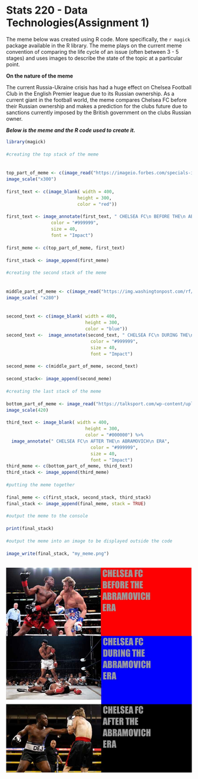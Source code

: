 # **Stats 220 - Data Technologies(Assignment 1)**

The meme below was created using R code. More specifically, the ```r magick ``` package available in the R library.
The meme plays on the  current meme convention of comparing the life cycle of an issue (often between 3 - 5 stages) and uses images to describe the state of the topic at a particular point.

**On the nature of the meme**

The current Russia-Ukraine crisis has had a huge effect on Chelsea Football Club in the English Premier league due to its Russian ownership. As a current giant in the football world, the meme compares Chelsea FC before their Russian ownership and makes a prediction for the  clubs future due to sanctions currently imposed by the British government on the clubs Russian owner.

***Below is the meme and the R code used to create it.***

```r
library(magick)

#creating the top stack of the meme


top_part_of_meme <- c(image_read("https://imageio.forbes.com/specials-images/imageserve/1186834489/0x0.jpg?format=jpg&width=1200&fit=bounds")) %>% 
image_scale("x300")

first_text <- c(image_blank( width = 400,
                           height = 300,
                           color = "red"))

first_text <- image_annotate(first_text, " CHELSEA FC\n BEFORE THE\n ABRAMOVICH\n ERA",
                 color = "#999999",
                 size = 40,
                 font = "Impact")

first_meme <- c(top_part_of_meme, first_text)

first_stack <- image_append(first_meme)

#creating the second stack of the meme


middle_part_of_meme <- c(image_read("https://img.washingtonpost.com/rf/image_606w/2010-2019/WashingtonPost/2016/06/04/Web-Resampled/2016-06-04/1368864311465001651-kCMG--606x404@wp.com.jpg")) %>% 
image_scale( "x280")


second_text <- c(image_blank( width = 400,
                              height = 300,
                              color = "blue"))
second_text <-  image_annotate(second_text, " CHELSEA FC\n DURING THE\n ABRAMOVICH\n ERA",
                                color = "#999999",
                                size = 40,
                                font = "Impact")
                                
second_meme <- c(middle_part_of_meme, second_text)

second_stack<- image_append(second_meme)

#creating the last stack of the meme

bottom_part_of_meme <- image_read("https://talksport.com/wp-content/uploads/sites/5/2022/03/GettyImages-1323269785.jpg?strip=all&quality=100&w=960") %>% 
image_scale(420)

third_text <- image_blank( width = 400,
                              height = 300,
                              color = "#000000") %>% 
  image_annotate(" CHELSEA FC\n AFTER THE\n ABRAMOVICH\n ERA",
                                color = "#999999",
                                size = 40,
                                font = "Impact")
third_meme <- c(bottom_part_of_meme, third_text)
third_stack <- image_append(third_meme)

#putting the meme together

final_meme <- c(first_stack, second_stack, third_stack)
final_stack <- image_append(final_meme, stack = TRUE)

#output the meme to the console

print(final_stack)

#output the meme into an image to be displayed outside the code

image_write(final_stack, "my_meme.png")



```

![](my_meme.png)

